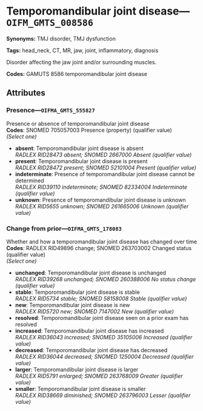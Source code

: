 # Temporomandibular joint disease—`OIFM_GMTS_008586`

**Synonyms:** TMJ disorder, TMJ dysfunction

**Tags:** head_neck, CT, MR, jaw, joint, inflammatory, diagnosis

Disorder affecting the jaw joint and/or surrounding muscles.

**Codes:** GAMUTS 8586 temporomandibular joint disease

## Attributes

### Presence—`OIFMA_GMTS_555827`

Presence or absence of temporomandibular joint disease  
**Codes**: SNOMED 705057003 Presence (property) (qualifier value)  
*(Select one)*

- **absent**: Temporomandibular joint disease is absent  
_RADLEX RID28473 absent; SNOMED 2667000 Absent (qualifier value)_
- **present**: Temporomandibular joint disease is present  
_RADLEX RID28472 present; SNOMED 52101004 Present (qualifier value)_
- **indeterminate**: Presence of temporomandibular joint disease cannot be determined  
_RADLEX RID39110 indeterminate; SNOMED 82334004 Indeterminate (qualifier value)_
- **unknown**: Presence of temporomandibular joint disease is unknown  
_RADLEX RID5655 unknown; SNOMED 261665006 Unknown (qualifier value)_

### Change from prior—`OIFMA_GMTS_178083`

Whether and how a temporomandibular joint disease has changed over time  
**Codes**: RADLEX RID49896 change; SNOMED 263703002 Changed status (qualifier value)  
*(Select one)*

- **unchanged**: Temporomandibular joint disease is unchanged  
_RADLEX RID39268 unchanged; SNOMED 260388006 No status change (qualifier value)_
- **stable**: Temporomandibular joint disease is stable  
_RADLEX RID5734 stable; SNOMED 58158008 Stable (qualifier value)_
- **new**: Temporomandibular joint disease is new  
_RADLEX RID5720 new; SNOMED 7147002 New (qualifier value)_
- **resolved**: Temporomandibular joint disease seen on a prior exam has resolved  
- **increased**: Temporomandibular joint disease has increased  
_RADLEX RID36043 increased; SNOMED 35105006 Increased (qualifier value)_
- **decreased**: Temporomandibular joint disease has decreased  
_RADLEX RID36044 decreased; SNOMED 1250004 Decreased (qualifier value)_
- **larger**: Temporomandibular joint disease is larger  
_RADLEX RID5791 enlarged; SNOMED 263768009 Greater (qualifier value)_
- **smaller**: Temporomandibular joint disease is smaller  
_RADLEX RID38669 diminished; SNOMED 263796003 Lesser (qualifier value)_
